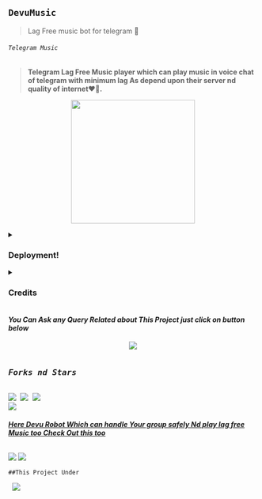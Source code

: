 ## `DevuMusic`
>Lag Free music bot for telegram 💞
<p align="center"><h6> <code>Telegram Music</code> </h6>

> __Telegram Lag Free Music player which can play music in voice chat of telegram with minimum lag As depend upon their server nd quality of internet❤️🚶.__
<p align="center">
<img src='https://telegra.ph/file/ceda1580c90e06991e883.png' alternate="Aww Reload Aunty It's Your internet issue" height="250px">

</pre>
<details><summary> <h3><b>Deployment!</b></h3> </summary>
<pre>
<b><i>••Deploy DevuMusic to Heroku••</i></b>
<p><a href="https://heroku.com/deploy?template=https://github.com/ItsmeHyper13/DevuMusic"><img src="https://img.shields.io/badge/Deploy%20To%20Heroku-black?style=for-the-badge&logo=heroku" width="200""/></a></p>
</pre>

<pre>
<b><i>••Deploy DevuMusic to Okteto••</i></b>
<p><a href="https://cloud.okteto.com/deploy?repository=https://github.com/ItsmeHyper13/DevuMusic"><img src="https://img.shields.io/badge/Deploy_To_Okteto%20%20-black?style=for-the-badge&logo=Okteto" width="200"/></a></p>
</details>
<details>
<summary><b><h3>Credits</h3></b></summary>
<i>All credit Goes To these peoples</i><br>
<code>ItsmeHyper13: Main Credit</code><br>
<code>Nub Hu vro Schhi me🥲🥲</code><br>
</details>



<h4><b><i>You Can Ask any Query Related about This Project just click on button below</i></b></h4>
<p align="center">
<a href="https://t.me/SilentVerse"><img src="https://img.shields.io/badge/Ask%20-anything-1abc9c.svg"></a>


<p align="center">
<pre>
<h3><b><i>Forks nd Stars</i></b></h3>
<img src="https://img.shields.io/github/license/ItsmeHyper13/DevuMusic.svg"> <img src="https://img.shields.io/github/forks/ItsmeHyper13/DevuMusic.svg"> <img src="https://img.shields.io/github/stars/ItsmeHyper13/DevuMusic.svg">
<a href="https://github.com/ItsmeHyper13/DevuMusic"><img src="https://img.shields.io/badge/Fork%20Devu%20Music-black?style=for-the-badge&logo=github"></a>
</pre></p>


<h6><b><i><u>Here Devu Robot Which can handle Your group safely Nd play lag free Music too Check Out this too</u></i></b></h6>
<p><a href='https://t.me/DEVU_ROBOT'><img src="https://img.shields.io/badge/Devu_Robot-black?style=for-the-badge&logo=telegram&logoColor=black"></a>
<a href="https://t.me/ShiningOff"><img src="https://img.shields.io/badge/Developer%20%20-black?style=for-the-badge&logo=telegram"></a></p>


<p><code>##This Project Under</code> <pre> <a href="https://t.me/SILENT_DEVS"><img src="https://img.shields.io/badge/Join-Team%20%20Silent-blue?style=for-the-badge&logo=telegram"></a></pre>
